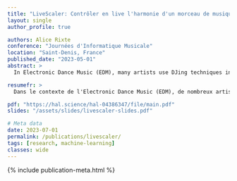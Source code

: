 ```yaml
---
title: "LiveScaler: Contrôler en live l'harmonie d'un morceau de musique électronique"
layout: single
author_profile: true

authors: Alice Rixte
conference: "Journées d'Informatique Musicale"
location: "Saint-Denis, France"
published_date: "2023-05-01"
abstract: >
  In Electronic Dance Music (EDM), many artists use DJing techniques in order to perform their own productions live. As a consequence, they do not have access during the performance to the internal structure of their tracks, and specifically to their equivalent of a partition: MIDI files. On the other hand, if an artist attempts to remix or interpret their own production live, the number of tracks that they can simultaneously control is limited without suitable software. This article introduces LiveScaler, a software that allows live control of the harmony and pitch of electronic music. A set of pitch transformations, termed affine transformations, is presented. These transformations are applied to all MIDI streams of a prepared track. A MaxMSP implementation, in conjunction with Ableton Live, is proposed. Special attention is given to control issues, mapping, and practical live experimentation in the context of EDM.

resumefr: >
  Dans le contexte de l'Electronic Dance Music (EDM), de nombreux artistes utilisent des techniques de DJing pour performer leurs propres productions sur scène, se privant ainsi de l'accès à la structure interne de leurs morceaux, et en particulier de l'équivalent de leur partition : les fichiers MIDI joués par des instruments virtuels. De plus, si l'artiste remixe ou interprète sa propre production, le nombre de pistes pouvant être contrôlées simultanément est limité sans un outil adapté. Cet article présente le logiciel LiveScaler, qui permet de contrôler en live l'harmonie et la hauteur des notes de tous les instruments virtuels d'un morceau de musique électronique. Un ensemble restreint de transformations de l'espace des hauteurs de notes, les transformations affines, est introduit. Ces transformations sont appliquées à tous les flux MIDI d'un morceau composé préalablement. Une implémentation utilisant Max MSP en combinaison avec Ableton Live (Max for Live) est proposée. Une attention particulière est portée aux questions de contrôle, de mapping et de mise en pratique dans le cadre de l'EDM.

pdf: "https://hal.science/hal-04386347/file/main.pdf"
slides: "/assets/slides/livescaler-slides.pdf"

# Meta data
date: 2023-07-01
permalink: /publications/livescaler/
tags: [research, machine-learning]
classes: wide
---
```


{% include publication-meta.html %}


<br/>

